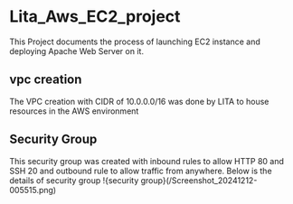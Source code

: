 # Lita_Aws_EC2_project
This Project documents the process of launching EC2 instance and deploying Apache Web Server on it.
## vpc creation
The VPC creation with CIDR of 10.0.0.0/16 was done by LITA to house resources in the AWS environment
## Security Group
This security group was created with inbound rules to allow HTTP 80 and SSH 20 and outbound rule to allow traffic from anywhere.
Below is the details of security group
!{security group}(/Screenshot_20241212-005515.png)
